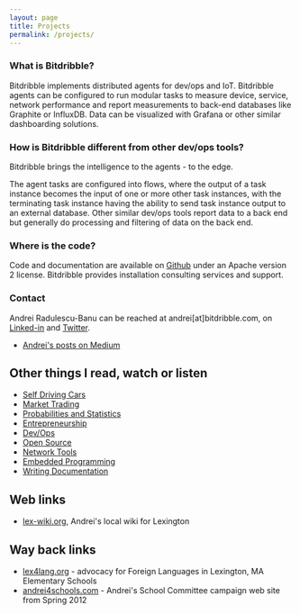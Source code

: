 ```yaml
---
layout: page
title: Projects
permalink: /projects/
---
```

### What is Bitdribble?

Bitdribble implements distributed agents for dev/ops and IoT. Bitdribble agents can be configured to run modular tasks to measure device, service, network performance and report measurements to back-end databases like Graphite or InfluxDB. Data can be visualized with Grafana or other similar dashboarding solutions.

### How is Bitdribble different from other dev/ops tools?
Bitdribble brings the intelligence to the agents - to the edge.

The agent tasks are configured into flows, where the output of a task instance becomes the input of one or more other task instances, with the terminating task instance having the ability to send task instance output to an external database. Other similar dev/ops tools report data to a back end but generally do processing and filtering of data on the back end. 

### Where is the code?
Code and documentation are available on [Github](https://github.com/Bitdribble) under an Apache version 2 license. Bitdribble provides installation consulting services and support.

### Contact
Andrei Radulescu-Banu can be reached at andrei[at]bitdribble.com, on [Linked-in](https://www.linkedin.com/in/andrei-radulescu-banu/) and [Twitter](https://twitter.com/bitdribble). 


* [Andrei's posts on Medium](medium.md)

## Other things I read, watch or listen

* [Self Driving Cars](self_driving_cars.md)
* [Market Trading](market_trading.md)
* [Probabilities and Statistics](probabilities_and_statistics.md)
* [Entrepreneurship](entrepreneurship.md)
* [Dev/Ops](devops.md)
* [Open Source](open_source.md)
* [Network Tools](network_tools.md)
* [Embedded Programming](embedded_programming.md)
* [Writing Documentation](writing_documentation.md)

## Web links
* <a href="http://lex-wiki.org" class="menu_link">lex-wiki.org</a>, Andrei's local wiki for Lexington

## Way back links
* <a href="https://web.archive.org/web/20150103052312/https://sites.google.com/site/lexington4languages/" class="menu_link">lex4lang.org</a> - advocacy for Foreign Languages in Lexington, MA Elementary Schools
* <a href="http://andrei4schools.com" class="menu_link">andrei4schools.com</a> - Andrei's School Committee campaign web site from Spring 2012
